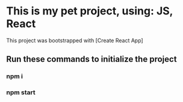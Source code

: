 # This is my pet project, using: JS, React

This project was bootstrapped with [Create React App]

## Run these commands to initialize the project

### npm i 
### npm start